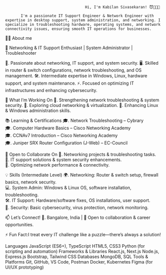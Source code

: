 
                                        Hi, I'm Kabilan Sivasekaran! 😈👾👨‍💻

           I'm a passionate IT Support Engineer & Network Engineer with expertise in desktop support, system administration, and networking. I specialize in troubleshooting hardware, operating systems, and network connectivity issues, ensuring smooth IT operations for businesses.

👨‍💻 About me

🚀 Networking & IT Support Enthusiast | System Administrator | Troubleshooter

🔌. Passionate about networking, IT support, and system security.
🖥️. Skilled in router & switch configurations, network troubleshooting, and OS management.
🛠️. Intermediate expertise in Windows, Linux, hardware support, and system maintenance.
⚡. Focused on optimizing IT infrastructures and enhancing cybersecurity. 

🚀 What I’m Working On
🔹. Strengthening network troubleshooting & system security. 
🔹. Exploring cloud networking & virtualization.
🔹. Enhancing Linux & Windows administration skills. 

📚 Learning & Certifications
🎓. Network Troubleshooting – Cybrary  
🎓. Computer Hardware Basics – Cisco Networking Academy  
🎓. CCNAv7 Introduction – Cisco Networking Academy  
🎓. Juniper SRX Router Configuration (J-Web) – EC-Council  

🤝 Open to Collaborate On 
🔹. Networking projects & troubleshooting tasks.  
🔹. IT support solutions & system security enhancements.  
🔹. Optimizing network performance & connectivity.  

💡 Skills (Intermediate Level) 
🌍. Networking: Router & switch setup, firewall basics, network security.  
💻. System Admin: Windows & Linux OS, software installation, troubleshooting.  
🛠️. IT Support: Hardware/software fixes, OS installations, user support.  
🔐. Security: Basic cybersecurity, virus protection, network monitoring.  

📫 Let’s Connect!
📍. Bangalore, India | 🔗 Open to collaboration & career opportunities.  

⚡ Fun Fact:I treat every IT challenge like a puzzle—there’s always a solution!  







Languages
JavaScript (ES6+), TypeScript
HTML5, CSS3
Python (for scripting and automation)
Frameworks & Libraries
React.js, Next.js
Node.js, Express.js
Bootstrap, Tailwind CSS
Databases
MongoDB, SQL
Tools & Platforms
Git, GitHub, VS Code, Postman
Docker, Kubernetes
Figma (for UI/UX prototyping)
